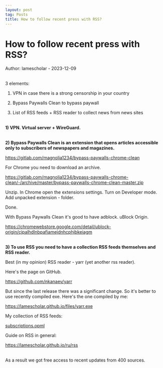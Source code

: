 ```yaml
---
layout: post
tag: Posts
title: How to follow recent press with RSS?
---
```


# How to follow recent press with RSS?

Author: lamescholar - 2023-12-09
<br><br>

3 elements:

1) VPN in case there is a strong censorship in your country

2) Bypass Paywalls Clean to bypass paywall

3) List of RSS feeds + RSS reader to collect news from news sites
<br><br>

**1) VPN. Virtual server + WireGuard.**
<br><br>

**2) Bypass Paywalls Clean is an extension that opens articles accessible only to subscribers of newspapers and magazines.**

<https://gitlab.com/magnolia1234/bypass-paywalls-chrome-clean>

For Chrome you need to download an archive.

<https://gitlab.com/magnolia1234/bypass-paywalls-chrome-clean/-/archive/master/bypass-paywalls-chrome-clean-master.zip>

Unzip. In Chrome open the extensions settings. Turn on Developer mode. Add unpacked extension - folder.

Done.

With Bypass Paywalls Clean it's good to have adblock. uBlock Origin.

<https://chromewebstore.google.com/detail/ublock-origin/cjpalhdlnbpafiamejdnhcphjbkeiagm>
<br><br>

**3) To use RSS you need to have a collection RSS feeds themselves and RSS reader.**

Best (in my opinion) RSS reader - yarr (yet another rss reader).

Here's the page on GitHub.

<https://github.com/nkanaev/yarr>

But since the last release there was a significant change. So it's better to use recently compiled exe. Here's the one compiled by me:

<https://lamescholar.github.io/files/yarr.exe>

My collection of RSS feeds:

<a href="/files/subscriptions.opml" download>subscriptions.opml</a>

Guide on RSS in general:

<https://lamescholar.github.io/ru/rss>
<br><br>

As a result we got free access to recent updates from 400 sources.